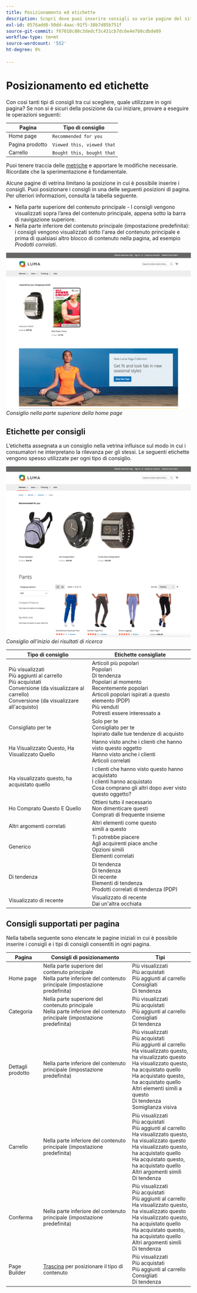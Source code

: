 ```yaml
---
title: Posizionamento ed etichette
description: Scopri dove puoi inserire consigli su varie pagine del sito e suggerimenti per le etichette utilizzate di frequente per ogni tipo di consiglio.
exl-id: 0576add8-50dd-4aac-91f5-38b7d85b751f
source-git-commit: f67010c80c3dedcf3c431cb7dc6e4e7b0cdbde09
workflow-type: tm+mt
source-wordcount: '552'
ht-degree: 0%

---
```


# Posizionamento ed etichette

Con così tanti tipi di consigli tra cui scegliere, quale utilizzare in ogni pagina? Se non si è sicuri della posizione da cui iniziare, provare a eseguire le operazioni seguenti:

| Pagina | Tipo di consiglio |
|---|---|
| Home page | `Recommended for you` |
| Pagina prodotto | `Viewed this, viewed that` |
| Carrello | `Bought this, bought that` |

Puoi tenere traccia delle [metriche](workspace.md) e apportare le modifiche necessarie. Ricordate che la sperimentazione è fondamentale.

Alcune pagine di vetrina limitano la posizione in cui è possibile inserire i consigli. Puoi posizionare i consigli in una delle seguenti posizioni di pagina. Per ulteriori informazioni, consulta la tabella seguente.

- Nella parte superiore del contenuto principale - I consigli vengono visualizzati sopra l’area del contenuto principale, appena sotto la barra di navigazione superiore.
- Nella parte inferiore del contenuto principale (impostazione predefinita): i consigli vengono visualizzati sotto l&#39;area del contenuto principale e prima di qualsiasi altro blocco di contenuto nella pagina, ad esempio _Prodotti correlati_.

![Posizionamento consigli](assets/storefront-home-page-top.png)
_Consiglio nella parte superiore della home page_

## Etichette per consigli

L’etichetta assegnata a un consiglio nella vetrina influisce sul modo in cui i consumatori ne interpretano la rilevanza per gli stessi. Le seguenti etichette vengono spesso utilizzate per ogni tipo di consiglio.

![Posizionamento consigli](assets/storefront-search-results-top.png)
_Consiglio all&#39;inizio dei risultati di ricerca_

| Tipo di consiglio | Etichette consigliate |
|---|---|
| Più visualizzati<br> Più aggiunti al carrello<br>Più acquistati<br>Conversione (da visualizzare al carrello)<br>Conversione (da visualizzare all&#39;acquisto) | Articoli più popolari<br>Popolari<br>Di tendenza<br>Popolari al momento<br>Recentemente popolari<br>Articoli popolari ispirati a questo elemento (PDP)<br>Più venduti<br>Potresti essere interessato a |
| Consigliato per te | Solo per te<br>Consigliato per te<br>Ispirato dalle tue tendenze di acquisto |
| Ha Visualizzato Questo, Ha Visualizzato Quello | Hanno visto anche i clienti che hanno visto questo oggetto<br>Hanno visto anche i clienti<br>Articoli correlati |
| Ha visualizzato questo, ha acquistato quello | I clienti che hanno visto questo hanno acquistato<br>I clienti hanno acquistato<br>Cosa comprano gli altri dopo aver visto questo oggetto? |
| Ho Comprato Questo E Quello | Ottieni tutto il necessario<br>Non dimenticare questi<br>Comprati di frequente insieme |
| Altri argomenti correlati | Altri elementi come questo<br>simili a questo |
| Generico | Ti potrebbe piacere<br>Agli acquirenti piace anche<br>Opzioni simili<br>Elementi correlati |
| Di tendenza | Di tendenza<br>Di tendenza<br>Di recente<br>Elementi di tendenza<br>Prodotti correlati di tendenza (PDP) |
| Visualizzato di recente | Visualizzato di recente<br>Dai un&#39;altra occhiata |

## Consigli supportati per pagina

Nella tabella seguente sono elencate le pagine iniziali in cui è possibile inserire i consigli e i tipi di consigli consentiti in ogni pagina.

| Pagina | Consigli di posizionamento | Tipi |
|---|---|---|
| Home page | Nella parte superiore del contenuto principale<br>Nella parte inferiore del contenuto principale (impostazione predefinita) | Più visualizzati<br>Più acquistati<br>Più aggiunti al carrello<br>Consigliati<br>Di tendenza |
| Categoria | Nella parte superiore del contenuto principale<br>Nella parte inferiore del contenuto principale (impostazione predefinita) | Più visualizzati<br>Più acquistati<br>Più aggiunti al carrello<br>Consigliati<br>Di tendenza |
| Dettagli prodotto | Nella parte inferiore del contenuto principale (impostazione predefinita) | Più visualizzati<br>Più acquistati<br>Più aggiunti al carrello<br>Ha visualizzato questo, ha visualizzato questo<br>Ha visualizzato questo, ha acquistato quello<br>Ha acquistato questo, ha acquistato quello<br>Altri elementi simili a questo<br>Di tendenza<br>Somiglianza visiva |
| Carrello | Nella parte inferiore del contenuto principale (impostazione predefinita) | Più visualizzati<br>Più acquistati<br>Più aggiunti al carrello<br>Ha visualizzato questo, ha visualizzato questo<br>Ha visualizzato questo, ha acquistato quello<br>Ha acquistato questo, ha acquistato quello<br>Altri argomenti simili<br>Di tendenza |
| Conferma | Nella parte inferiore del contenuto principale (impostazione predefinita) | Più visualizzati<br>Più acquistati<br>Più aggiunti al carrello<br>Ha visualizzato questo, ha visualizzato questo<br>Ha visualizzato questo, ha acquistato quello<br>Ha acquistato questo, ha acquistato quello<br>Altri argomenti simili<br>Di tendenza |
| Page Builder | [Trascina](https://experienceleague.adobe.com/docs/commerce-admin/page-builder/add-content/recommendations.html?lang=it) per posizionare il tipo di contenuto | Più visualizzati<br>Più acquistati<br>Più aggiunti al carrello<br>Consigliati<br>Di tendenza |
